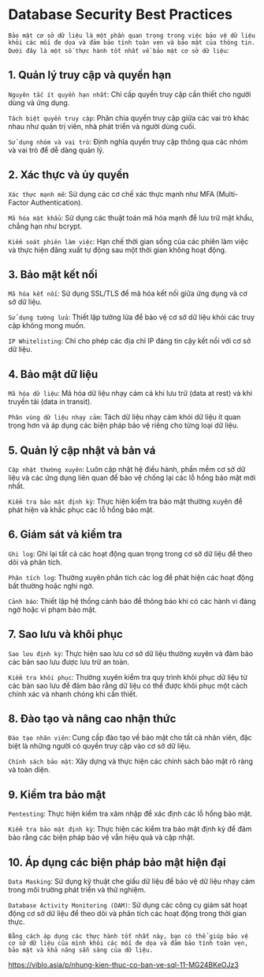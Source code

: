 # Database Security Best Practices

`Bảo mật cơ sở dữ liệu là một phần quan trọng trong việc bảo vệ dữ liệu khỏi các mối đe dọa và đảm bảo tính toàn vẹn và bảo mật của thông tin. Dưới đây là một số thực hành tốt nhất về bảo mật cơ sở dữ liệu`:

## 1. Quản lý truy cập và quyền hạn

`Nguyên tắc ít quyền hạn nhất`: Chỉ cấp quyền truy cập cần thiết cho người dùng và ứng dụng.

`Tách biệt quyền truy cập`: Phân chia quyền truy cập giữa các vai trò khác nhau như quản trị viên, nhà phát triển và người dùng cuối.

`Sử dụng nhóm và vai trò`: Định nghĩa quyền truy cập thông qua các nhóm và vai trò để dễ dàng quản lý.

## 2. Xác thực và ủy quyền

`Xác thực mạnh mẽ`: Sử dụng các cơ chế xác thực mạnh như MFA (Multi-Factor Authentication).

`Mã hóa mật khẩu`: Sử dụng các thuật toán mã hóa mạnh để lưu trữ mật khẩu, chẳng hạn như bcrypt.

`Kiểm soát phiên làm việc`: Hạn chế thời gian sống của các phiên làm việc và thực hiện đăng xuất tự động sau một thời gian không hoạt động.

## 3. Bảo mật kết nối

`Mã hóa kết nối`: Sử dụng SSL/TLS để mã hóa kết nối giữa ứng dụng và cơ sở dữ liệu.

`Sử dụng tường lửa`: Thiết lập tường lửa để bảo vệ cơ sở dữ liệu khỏi các truy cập không mong muốn.

`IP Whitelisting`: Chỉ cho phép các địa chỉ IP đáng tin cậy kết nối với cơ sở dữ liệu.

## 4. Bảo mật dữ liệu

`Mã hóa dữ liệu`: Mã hóa dữ liệu nhạy cảm cả khi lưu trữ (data at rest) và khi truyền tải (data in transit).

`Phân vùng dữ liệu nhạy cảm`: Tách dữ liệu nhạy cảm khỏi dữ liệu ít quan trọng hơn và áp dụng các biện pháp bảo vệ riêng cho từng loại dữ liệu.

## 5. Quản lý cập nhật và bản vá

`Cập nhật thường xuyên`: Luôn cập nhật hệ điều hành, phần mềm cơ sở dữ liệu và các ứng dụng liên quan để bảo vệ chống lại các lỗ hổng bảo mật mới nhất.

`Kiểm tra bảo mật định kỳ`: Thực hiện kiểm tra bảo mật thường xuyên để phát hiện và khắc phục các lỗ hổng bảo mật.

## 6. Giám sát và kiểm tra

`Ghi log`: Ghi lại tất cả các hoạt động quan trọng trong cơ sở dữ liệu để theo dõi và phân tích.

`Phân tích log`: Thường xuyên phân tích các log để phát hiện các hoạt động bất thường hoặc nghi ngờ.

`Cảnh báo`: Thiết lập hệ thống cảnh báo để thông báo khi có các hành vi đáng ngờ hoặc vi phạm bảo mật.

## 7. Sao lưu và khôi phục

`Sao lưu định kỳ`: Thực hiện sao lưu cơ sở dữ liệu thường xuyên và đảm bảo các bản sao lưu được lưu trữ an toàn.

`Kiểm tra khôi phục`: Thường xuyên kiểm tra quy trình khôi phục dữ liệu từ các bản sao lưu để đảm bảo rằng dữ liệu có thể được khôi phục một cách chính xác và nhanh chóng khi cần thiết.

## 8. Đào tạo và nâng cao nhận thức

`Đào tạo nhân viên`: Cung cấp đào tạo về bảo mật cho tất cả nhân viên, đặc biệt là những người có quyền truy cập vào cơ sở dữ liệu.

`Chính sách bảo mật`: Xây dựng và thực hiện các chính sách bảo mật rõ ràng và toàn diện.

## 9. Kiểm tra bảo mật

`Pentesting`: Thực hiện kiểm tra xâm nhập để xác định các lỗ hổng bảo mật.

`Kiểm tra bảo mật định kỳ`: Thực hiện các kiểm tra bảo mật định kỳ để đảm bảo rằng các biện pháp bảo vệ vẫn hiệu quả và cập nhật.

## 10. Áp dụng các biện pháp bảo mật hiện đại

`Data Masking`: Sử dụng kỹ thuật che giấu dữ liệu để bảo vệ dữ liệu nhạy cảm trong môi trường phát triển và thử nghiệm.

`Database Activity Monitoring (DAM)`: Sử dụng các công cụ giám sát hoạt động cơ sở dữ liệu để theo dõi và phân tích các hoạt động trong thời gian thực.

`Bằng cách áp dụng các thực hành tốt nhất này, bạn có thể giúp bảo vệ cơ sở dữ liệu của mình khỏi các mối đe dọa và đảm bảo tính toàn vẹn, bảo mật và khả năng sẵn sàng của dữ liệu.`

https://viblo.asia/p/nhung-kien-thuc-co-ban-ve-sql-11-MG24BKeOJz3
